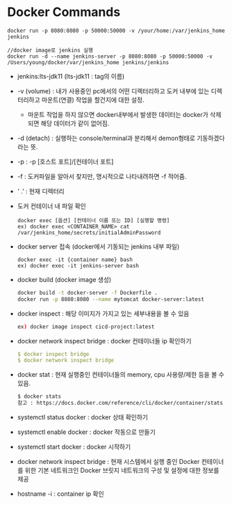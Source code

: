 # Docker Commands

```docker
docker run -p 8080:8080 -p 50000:50000 -v /your/home:/var/jenkins_home jenkins

//docker image로 jenkins 실행
docker run -d --name jenkins-server -p 8080:8080 -p 50000:50000 -v /Users/young/docker/var/jenkins_home jenkins/jenkins

```

* jenkins:lts-jdk11 (lts-jdk11 : tag의 이름)
* \-v (volume) : 내가 사용중인 pc에서의 어떤 디렉터리하고 도커 내부에 있는 디렉터리하고 마운트(연결) 작업을 할건지에 대한 설정.
  * 마운트 작업을 하지 않으면 docker내부에서 발생한 데이터는 docker가 삭제되면 해당 데이터가 같이 없어짐.
* \-d (detach) : 실행하는 console/terminal과 분리해서 demon형태로 기동하겠다라는 뜻.
* \-p : -p \[호스트 포트]/\[컨테이너 포트]
* \-f : 도커파일을 알아서 찾지만, 명시적으로 나타내려하면 -f 적어줌.
* ‘ .’ : 현재 디렉터리



*   도커 컨테이너 내 파일 확인

    ```docker
    docker exec [옵션] [컨테이너 이름 또는 ID] [실행할 명령]
    ex) docker exec <CONTAINER_NAME> cat /var/jenkins_home/secrets/initialAdminPassword
    ```



*   docker server 접속 (docker에서 기동되는 jenkins 내부 파일)

    ```docker
    docker exec -it {container name} bash
    ex) docker exec -it jenkins-server bash
    ```



*   docker build (docker image 생성)

    ```bash
    docker build -t docker-server -f Dockerfile .
    docker run -p 8080:8080 --name mytomcat docker-server:latest
    ```



*   docker inspect : 해당 이미지가 가지고 있는 세부내용을 볼 수 있음

    ```bash
    ex) docker image inspect cicd-project:latest
    ```



*   docker network inspect bridge : docker 컨테이너들 ip 확인하기

    ```yaml
    $ docker inspect bridge
    $ docker network inspect bridge
    ```



*   docker stat : 현재 실행중인 컨테이너들의 memory, cpu 사용량/제한 등을 볼 수 있음.

    ```bash
    $ docker stats
    참고 : https://docs.docker.com/reference/cli/docker/container/stats
    ```
* systemctl status docker : docker 상태 확인하기
* systemctl enable docker : docker 작동으로 만들기
* systemctl start docker : docker 시작하기
* docker network inspect bridge : 현재 시스템에서 실행 중인 Docker 컨테이너를 위한 기본 네트워크인 Docker 브릿지 네트워크의 구성 및 설정에 대한 정보를 제공
* hostname -i : container ip 확인

